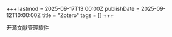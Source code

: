 +++
lastmod = 2025-09-17T13:00:00Z
publishDate = 2025-09-12T10:00:00Z
title = "Zotero"
tags = []
+++

开源文献管理软件